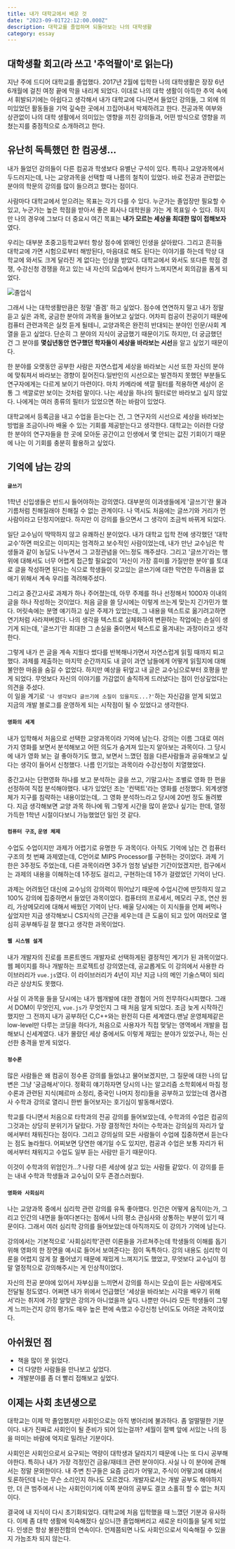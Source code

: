 ```yaml
---
title: 내가 대학교에서 배운 것
date: "2023-09-01T22:12:00.000Z"
description: 대학교를 졸업하며 되돌아보는 나의 대학생활
category: essay
---
```


## 대학생활 회고(라 쓰고 '추억팔이'로 읽는다)

지난 주에 드디어 대학교를 졸업했다. 2017년 2월에 입학한 나의 대학생활은 장장 6년 6개월에 걸친 여정 끝에 막을 내리게 되었다. 이대로 나의 대학 생활이 아득한 추억 속에서 휘발되기에는 아쉽다고 생각해서 내가 대학교에 다니면서 들었던 강의들, 그 외에 의미있었던 활동들을 기억 깊숙한 곳에서 끄집어내서 박제하려고 한다. 전공과목 여부와 상관없이 나의 대학 생활에서 의미있는 영향을 끼친 강의들과, 어떤 방식으로 영향을 끼쳤는지를 중점적으로 소개하려고 한다.

## 유난히 독특했던 한 컴공생...

내가 들었던 강의들이 다른 컴공과 학생보다 유별난 구석이 있다. 특히나 교양과목에서 두드러지는데, 나는 교양과목을 선택할 때 나름의 철칙이 있었다. 바로 전공과 관련없는 분야의 학문의 강의를 많이 들으려고 했다는 점이다.

사람마다 대학교에서 얻으려는 목표는 각기 다를 수 있다. 누군가는 졸업장만 필요할 수 있고, 누군가는 높은 학점을 받아서 좋은 회사나 대학원을 가는 게 목표일 수 있다. 하지만 나의 경우에 그보다 더 중요시 여긴 목표는 **내가 모르는 세상을 최대한 많이 접해보자** 였다.

우리는 대부분 초중고등학교부터 항상 점수에 얽매인 인생을 살아왔다. 그리고 흔히들 대학교에 가면 시험으로부터 해방된다, 마음대로 해도 된다는 이야기를 하는데 막상 대학교에 와서도 크게 달라진 게 없다는 인상을 받았다. 대학교에서 와서도 또다른 학점 경쟁, 수강신청 경쟁을 하고 있는 내 자신의 모습에서 현타가 느껴지면서 회의감을 품게 되었다.

![졸업식](./graduate.jpg)

그래서 나는 대학생활만큼은 정말 '즐겜' 하고 싶었다. 점수에 연연하지 말고 내가 정말 듣고 싶은 과목, 궁금한 분야의 과목을 들어보고 싶었다. 어차피 컴공이 전공이기 때문에 컴퓨터 관련과목은 실컷 듣게 될테니, 교양과목은 완전히 반대되는 분야인 인문/사회 계열을 듣고 싶었다. 단순히 그 분야의 지식이 궁금했기 때문이기도 하지만, 더 궁금했던 건 그 분야를 **몇십년동안 연구했던 학자들이 세상을 바라보는 시선**을 알고 싶었기 때문이다.

한 분야를 오랫동안 공부한 사람은 자연스럽게 세상을 바라보는 시선 또한 자신의 분야에 맞춰져서 바라보는 경향이 짙어진다.일반인의 시선으로는 발견하지 못했던 부분들도 연구자에게는 다르게 보이기 마련이다. 마치 카메라에 색깔 필터를 적용하면 세상이 온통 그 색깔로만 보이는 것처럼 말이다. 나는 세상을 하나의 필터로만 바라보고 싶지 않았다. 나에게는 여러 종류의 필터가 있었으면 하는 바람이 있었다.

대학교에서 등록금을 내고 수업을 듣는다는 건, 그 연구자의 시선으로 세상을 바라보는 방법을 조금이나마 배울 수 있는 기회를 제공받는다고 생각한다. 대학교는 이러한 다양한 분야의 연구자들을 한 곳에 모아둔 공간이고 인생에서 몇 안되는 값진 기회이기 때문에 나는 이 기회를 충분히 활용하고 싶었다.

## 기억에 남는 강의

#### `글쓰기`

1학년 신입생들은 반드시 들어야하는 강의였다. 대부분의 이과생들에게 '글쓰기'란 물과 기름처럼 친해질래야 친해질 수 없는 관계이다. 나 역시도 처음에는 글쓰기와 거리가 먼 사람이라고 단정지어왔다. 하지만 이 강의를 들으면서 그 생각이 조금씩 바뀌게 되었다.

일단 교수님이 딱딱하지 않고 유쾌하신 분이었다. 내가 대학교 입학 전에 생각했던 '대학교수'하면 떠오르는 이미지는 엄격하고 보수적인 사람이었는데, 내가 만난 교수님은 학생들과 같이 농담도 나누면서 그 고정관념을 어느정도 깨주셨다. 그리고 '글쓰기'라는 행위에 대해서도 너무 어렵게 접근할 필요없이 '자신이 가장 흥미를 가질만한 분야'를 토대로 글을 작성하면 된다는 식으로 학생들이 갖고있는 글쓰기에 대한 막연한 두려움을 없애기 위해서 계속 우리를 격려해주셨다.

그리고 중간고사로 과제가 하나 주어졌는데, 아무 주제를 하나 선정해서 1000자 이내의 글을 하나 작성하는 것이었다. 처음 글을 쓸 당시에는 이렇게 쓰는게 맞는지 긴가민가 했다. 머릿속에는 분명 얘기하고 싶은 주제가 있었는데, 그 내용을 텍스트로 옮기려고하면 연기처럼 사라져버렸다. 나의 생각을 텍스트로 실체화하여 변환하는 작업에는 손실이 생기게 되는데, '글쓰기'란 최대한 그 손실을 줄이면서 텍스트로 옮겨내는 과정이라고 생각한다.

그렇게 내가 쓴 글을 계속 지웠다 썼다를 반복해나가면서 자연스럽게 읽힐 때까지 퇴고했다. 과제를 제출하는 마지막 순간까지도 내 글이 과연 남들에게 어떻게 읽힐지에 대해 불안한 마음을 숨길 수 없었다. 하지만 예상을 뒤엎고 내 글은 교수님으로부터 호평을 받게 되었다. 무엇보다 자신의 이야기를 가감없이 솔직하게 드러냈다는 점이 인상깊었다는 의견을 주셨다.  
이 일을 계기로 `'나 생각보다 글쓰기에 소질이 있을지도...?'`하는 자신감을 얻게 되었고 지금의 개발 블로그를 운영하게 되는 시작점이 될 수 있었다고 생각한다.

#### `영화의 세계`

내가 입학해서 처음으로 선택한 교양과목이라 기억에 남는다. 강의는 이름 그대로 여러가지 영화를 보면서 분석해보고 어떤 의도가 숨겨져 있는지 알아보는 과목이다. 그 당시에 내가 영화 보는 걸 좋아하기도 했고, 보면서 느꼈던 점을 다른사람들과 공유해보고 싶다는 생각이 들어서 신청했다. 나름 인기있는 과목이라 수강신청이 치열했었다.

중간고사는 단편영화 하나를 보고 분석하는 글을 쓰고, 기말고사는 조별로 영화 한 편을 선정하여 직접 분석해야했다. 내가 있었던 조는 '컨택트'라는 영화를 선정했다. 외계생명체가 지구를 침략하는 내용이었는데,. 그 영화 분석하느라고 당시에 20번 정도 돌려봤다. 지금 생각해보면 교양 과목 하나에 뭐 그렇게 시간을 많이 쏟았나 싶기는 한데, 열정 가득한 1학년 시절이다보니 가능했었던 일인 것 같다.

#### `컴퓨터 구조`, `운영 체제`

수업도 수업이지만 과제가 어렵기로 유명한 두 과목이다. 아직도 기억에 남는 건 컴퓨터 구조의 첫 번째 과제였는데, C언어로 MIPS Processor를 구현하는 것이었다. 과제 기한은 3주정도 주었는데, 다른 과목이라면 3주가 엄청 널널한 기간이었겠지만, 컴구에서는 과제의 내용을 이해하는데 1주정도 걸리고, 구현하는데 1주가 걸렸었던 기억이 난다.

과제는 어려웠던 대신에 교수님의 강의력이 뛰어났기 때문에 수업시간에 딴짓하지 않고 100% 강의에 집중하면서 들었던 과목이었다. 컴퓨터의 프로세서, 메모리 구조, 연산 원리, 가상메모리에 대해서 배웠던 기억이 난다. 배울 당시에는 이 지식들을 언제 써먹나 싶었지만 지금 생각해보니 CS지식의 근간을 세우는데 큰 도움이 되고 있어 여러모로 열심히 공부해두길 잘 했다고 생각한 과목이었다.

#### `웹 시스템 설계`

내가 개발자의 진로를 프론트엔드 개발자로 선택하게된 결정적인 계기가 된 과목이었다. 웹 페이지를 하나 개발하는 프로젝트성 강의였는데, 공교롭게도 이 강의에서 사용한 라이브러리가 `vue.js`였다. 이 라이브러리가 4년이 지난 지금 나의 메인 기술스택이 되리라곤 상상치도 못했다.

사실 이 과목을 들을 당시에는 내가 웹개발에 대한 경험이 거의 전무하다시피했다. 그래서 DOM이 무엇인지, `vue.js`가 무엇인지 그 때 처음 알게 되었다. 조금 늦게 시작하긴 했지만 그 전까지 내가 공부하던 C,C++와는 완전히 다른 세계였다.맨날 운영체제같은 low-level만 다루는 코딩을 하다가, 처음으로 사용자가 직접 맞닿는 영역에서 개발을 접해보니 신세계였다. 내가 몰랐던 세상 중에서도 이렇게 재밌는 분야가 있었구나, 하는 신선한 충격을 받게 되었다.

#### `정수론`

많은 사람들은 왜 컴공이 정수론 강의를 들었냐고 물어보겠지만, 그 질문에 대한 나의 답변은 그냥 '궁금해서'이다. 정확히 얘기하자면 당시의 나는 알고리즘 소학회에서 마침 정수론과 관련된 지식(페르마 소정리, 중국인 나머지 정리)들을 공부하고 있었는데 겸사겸사 수학과 강의로 열리니 한번 들어보자는 호기심이 발동해서였다.

학교를 다니면서 처음으로 타학과의 전공 강의를 들어보았는데, 수학과의 수업은 컴공의 그것과는 상당히 분위기가 달랐다. 가장 결정적인 차이는 수학과는 강의실의 자리가 앞에서부터 채워진다는 점이다. 그리고 강의실의 모든 사람들이 수업에 집중하면서 듣는다는 점도 놀라웠다. 어찌보면 당연한 얘기일 수도 있지만, 컴공과 수업은 보통 자리가 뒤에서부터 채워지고 수업도 일부 듣는 사람만 듣기 때문이다.

이것이 수학과의 위엄인가...? 나랑 다른 세상에 살고 있는 사람들 같았다. 이 강의를 듣는 내내 수학과 학생들과 교수님이 모두 존경스러웠다.

#### `영화와 사회심리`

나는 교양과목 중에서 심리학 관련 강의를 유독 좋아했다. 인간은 어떻게 움직이는가, 그리고 인간의 내면을 들여다본다는 점에서 나의 평소 관심사와 상통하는 부분이 있기 때문이다. 그래서 여러 심리학 강의를 들어보았는데 아직까지도 이 강의가 기억에 남는다.

강의에서는 기본적으로 '사회심리학'관련 이론들을 가르쳐주는데 학생들의 이해를 돕기위해 영화의 한 장면을 예시로 들어서 보여준다는 점이 독특하다. 강의 내용도 심리학 이론을 어렵지 않게 잘 풀어냈기 때문에 재밌게 느껴지기도 했었고, 무엇보다 교수님이 정말 열정적으로 강의해주시는 게 인상적이었다.

자신의 전공 분야에 있어서 자부심을 느끼면서 강의를 하시는 모습이 듣는 사람에게도 전달될 정도였다. 어쩌면 내가 위에서 언급했던 '세상을 바라보는 시각을 배우기 위해서'라는 취지에 가장 알맞은 강의가 아니었을까 싶다. 나뿐만 아니라 모든 학생들이 그렇게 느끼는건지 강의 평가도 매우 높은 편에 속했고 수강신청 난이도도 어려운 과목이었다.

## 아쉬웠던 점

- 책을 많이 못 읽었다.
- 더 다양한 사람들을 만나보고 싶었다.
- 개발분야를 좀 더 빨리 접해보고 싶었다.

## 이제는 사회 초년생으로

대학교는 이제 막 졸업했지만 사회인으로는 아직 병아리에 불과하다. 좀 얼떨떨한 기분이다. 내가 진짜로 사회인이 될 준비가 되어 있는걸까? 세월이 절벽 앞에 서있는 나의 등을 떠미는 바람에 억지로 밀려난 기분이다.

사회인은 사회인으로서 요구되는 역량이 대학생과 달라지기 때문에 나는 또 다시 공부해야한다. 특히나 내가 가장 걱정인건 금융/재테크 관련 분야이다. 사실 나 이 분야에 관해서는 정말 문외한이다. 내 주변 친구들은 요즘 금리가 어떻고, 주식이 어떻고에 대해서 토론하던데 나는 무슨 소리인지 하나도 모르겠다. 개발자로서는 개발 공부도 해야하지만, 더 큰 범주에서 나는 사회인이기에 이쪽 분야의 공부도 결코 소홀히 할 수 없는 처지이다.

결국에 내 지식이 다시 초기화되었다. 대학교에 처음 입학했을 때 느꼈던 기분과 유사하다. 이제 좀 대학 생활에 익숙해졌다 싶으니깐 졸업해버리고 새로운 타이틀을 달게 되었다. 인생은 항상 불완전함의 연속이다. 언제쯤되면 나도 사회인으로서 익숙해질 수 있을지 가늠조차 되지 않는다.
